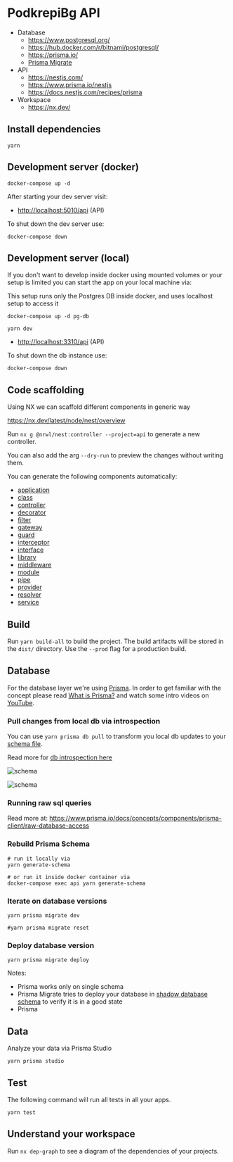 # PodkrepiBg API

- Database
  - <https://www.postgresql.org/>
  - <https://hub.docker.com/r/bitnami/postgresql/>
  - <https://prisma.io/>
  - [Prisma Migrate](https://www.prisma.io/docs/concepts/components/prisma-migrate)
- API
  - <https://nestjs.com/>
  - <https://www.prisma.io/nestjs>
  - <https://docs.nestjs.com/recipes/prisma>
- Workspace
  - <https://nx.dev/>

## Install dependencies

```shell
yarn
```

## Development server (docker)

```shell
docker-compose up -d
```

After starting your dev server visit:

- <http://localhost:5010/api> (API)

To shut down the dev server use:

```shell
docker-compose down
```

## Development server (local)

If you don't want to develop inside docker using mounted volumes or your setup is limited you can start the app on your local machine via:

This setup runs only the Postgres DB inside docker, and uses localhost setup to access it

```shell
docker-compose up -d pg-db

yarn dev
```

- <http://localhost:3310/api> (API)

To shut down the db instance use:

```shell
docker-compose down
```

## Code scaffolding

Using NX we can scaffold different components in generic way

<https://nx.dev/latest/node/nest/overview>

Run `nx g @nrwl/nest:controller --project=api` to generate a new controller.

You can also add the arg `--dry-run` to preview the changes without writing them.

You can generate the following components automatically:

- [application](https://nx.dev/latest/node/nest/application)
- [class](https://nx.dev/latest/node/nest/class)
- [controller](https://nx.dev/latest/node/nest/controller)
- [decorator](https://nx.dev/latest/node/nest/decorator)
- [filter](https://nx.dev/latest/node/nest/filter)
- [gateway](https://nx.dev/latest/node/nest/gateway)
- [guard](https://nx.dev/latest/node/nest/guard)
- [interceptor](https://nx.dev/latest/node/nest/interceptor)
- [interface](https://nx.dev/latest/node/nest/interface)
- [library](https://nx.dev/latest/node/nest/library)
- [middleware](https://nx.dev/latest/node/nest/middleware)
- [module](https://nx.dev/latest/node/nest/module)
- [pipe](https://nx.dev/latest/node/nest/pipe)
- [provider](https://nx.dev/latest/node/nest/provider)
- [resolver](https://nx.dev/latest/node/nest/resolver)
- [service](https://nx.dev/latest/node/nest/service)

## Build

Run `yarn build-all` to build the project. The build artifacts will be stored in the `dist/` directory. Use the `--prod` flag for a production build.

## Database

For the database layer we're using [Prisma](https://prisma.io). In order to get familiar with the concept please read [What is Prisma?](https://www.prisma.io/docs/concepts/overview/what-is-prisma) and watch some intro videos on [YouTube](https://www.youtube.com/watch?v=EEDGwLB55bI&ab_channel=Prisma).

### Pull changes from local db via introspection

You can use `yarn prisma db pull` to transform you local db updates to your [schema file](https://www.prisma.io/docs/concepts/components/prisma-schema).

Read more for [db introspection here](https://www.prisma.io/docs/concepts/components/introspection)

![schema](https://res.cloudinary.com/prismaio/image/upload/v1628761155/docs/f7itiYw.png)

![schema](https://res.cloudinary.com/prismaio/image/upload/v1628761155/docs/ToNkpb2.png)

### Running raw sql queries

Read more at: <https://www.prisma.io/docs/concepts/components/prisma-client/raw-database-access>

### Rebuild Prisma Schema

```shell
# run it locally via
yarn generate-schema

# or run it inside docker container via
docker-compose exec api yarn generate-schema
```

### Iterate on database versions

```shell
yarn prisma migrate dev
```

```shell
#yarn prisma migrate reset
```

### Deploy database version

```shell
yarn prisma migrate deploy
```

Notes:

- Prisma works only on single schema
- Prisma Migrate tries to deploy your database in [shadow database schema](https://www.prisma.io/docs/concepts/components/prisma-migrate/shadow-database) to verify it is in a good state
- Prisma

## Data

Analyze your data via Prisma Studio

```shell
yarn prisma studio
```

## Test

The following command will run all tests in all your apps.

```shell
yarn test
```

## Understand your workspace

Run `nx dep-graph` to see a diagram of the dependencies of your projects.
